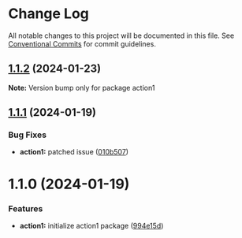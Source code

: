 # Change Log

All notable changes to this project will be documented in this file.
See [Conventional Commits](https://conventionalcommits.org) for commit guidelines.

## [1.1.2](https://github.com/twentyfourg/brian-lerna-test/compare/action1@1.1.1...action1@1.1.2) (2024-01-23)

**Note:** Version bump only for package action1





## [1.1.1](https://github.com/twentyfourg/brian-lerna-test/compare/action1@1.1.0...action1@1.1.1) (2024-01-19)


### Bug Fixes

* **action1:** patched issue ([010b507](https://github.com/twentyfourg/brian-lerna-test/commit/010b5074c78f5621b5df36b5a07e9921c0904e6f))





# 1.1.0 (2024-01-19)


### Features

* **action1:** initialize action1 package ([994e15d](https://github.com/twentyfourg/brian-lerna-test/commit/994e15d47a41d95a3ff06f82e411da7495114f8e))
